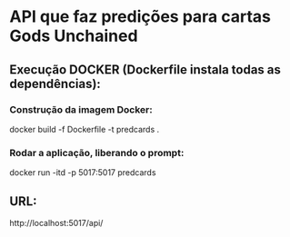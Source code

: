 API que faz predições para cartas Gods Unchained
================================================

## Execução DOCKER (Dockerfile instala todas as dependências):
### Construção da imagem Docker:
docker build -f Dockerfile -t predcards .

### Rodar a aplicação, liberando o prompt:
docker run -itd -p 5017:5017 predcards

## URL:
http://localhost:5017/api/
